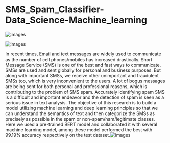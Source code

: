 # SMS_Spam_Classifier-Data_Science-Machine_learning

![images](https://github.com/madhukalamata/SMS_Spam_Classifier-Data_Science-Machine_learning/assets/123944012/f4418399-25b3-4b1c-a4b6-11a1f1003362)

![images](https://github.com/madhukalamata/SMS_Spam_Classifier-Data_Science-Machine_learning/assets/123944012/e3d76ef4-7f79-40bf-b228-8419dde45703)

In recent times, Email and text messages are widely used to communicate as the number of cell phones/mobiles has increased drastically. Short Message Service (SMS) is one of the best and fast ways to communicate. SMSs are used and sent globally for personal and business purposes. But along with important SMSs, we receive other unimportant and fraudulent SMSs too, which is very inconvenient to the users. A lot of bogus messages are being sent for both personal and professional reasons, which is contributing to the problem of SMS spam. Accurately identifying spam SMS is a difficult and important endeavor and the detection of spam is seen as a serious issue in text analysis. The objective of this research is to build a model utilizing machine learning and deep learning principles so that we can understand the semantics of text and then categorize the SMSs as precisely as possible in the spam or non-spam/ham/legitimate classes. Here we used a pre-trained BERT model and collaborated it with several machine learning  model, among these model performed the best with 99.19% accuracy respectively on the test dataset.![images](https://github.com/madhukalamata/SMS_Spam_Classifier-Data_Science-Machine_learning/assets/123944012/6ee217e1-8b03-4be8-8a23-45ba95a1b238)

